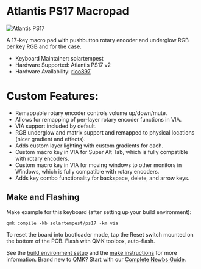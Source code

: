 # Atlantis PS17 Macropad

![Atlantis PS17](https://i.imgur.com/Y0rkPgA.jpg)

A 17-key macro pad with pushbutton rotary encoder and underglow RGB per key RGB and for the case.

* Keyboard Maintainer: solartempest
* Hardware Supported: Atlantis PS17 v2
* Hardware Availability: [rioo897](https://shop198276076.world.taobao.com/index.htm?spm=2013.1.w5002-23418336364.2.3f4d7d51DkVX3s)

# Custom Features:

-   Remappable rotary encoder controls volume up/down/mute.
-   Allows for remapping of per-layer rotary encoder functions in VIA.
-   VIA support included by default.
-   RGB underglow and matrix support and remapped to physical locations (nicer gradient and effects).
-   Adds custom layer lighting with custom gradients for each.
-   Custom macro key in VIA for Super Alt Tab, which is fully compatible with rotary encoders.
-   Custom macro key in VIA for moving windows to other monitors in Windows, which is fully compatible with rotary encoders.
-   Adds key combo functionality for backspace, delete, and arrow keys.

## Make and Flashing

Make example for this keyboard (after setting up your build environment):

    qmk compile -kb solartempest/ps17 -km via

To reset the board into bootloader mode, tap the Reset switch mounted on the bottom of the PCB.
Flash with QMK toolbox, auto-flash.

See the [build environment setup](https://docs.qmk.fm/#/getting_started_build_tools) and the [make instructions](https://docs.qmk.fm/#/getting_started_make_guide) for more information. Brand new to QMK? Start with our [Complete Newbs Guide](https://docs.qmk.fm/#/newbs).
